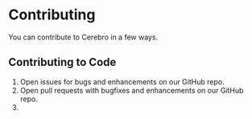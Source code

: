 # Contributing

You can contribute to Cerebro in a few ways.

## Contributing to Code

1. Open issues for bugs and enhancements on our GitHub repo.
2. Open pull requests with bugfixes and enhancements on our GitHub repo.
3. 
